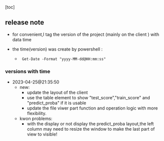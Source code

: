 [toc]

## release note

- for convenient,I tag the version of the project (mainly on the client ) with data time
- the time(version) was create by powershell :

  - ` Get-Date -Format "yyyy-MM-dd@HH:mm:ss"`

  

### versions with time



- 2023-04-25@21:35:50
  - new:
    - update the layout of the client
    - use the table element to show "test_score","train_score" and "predict_proba" if it is usable
    - update the file viwer part function and operation logic with more flexibility.
  - kwon problems:
    - with the display or not display the predict_proba layout,the left column may need to resize the window to make the last part of view to visible!